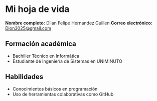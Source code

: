 # Mi hoja de vida
**Nombre completo:** Dilan Felipe Hernandez Guillen
**Correo electrónico:** Dion3025@gmail.com
## Formación académica
- Bachiller Técnico en Informática
- Estudiante de Ingeniería de Sistemas en UNIMINUTO
## Habilidades
- Conocimientos básicos en programación
- Uso de herramientas colaborativas como GitHub
